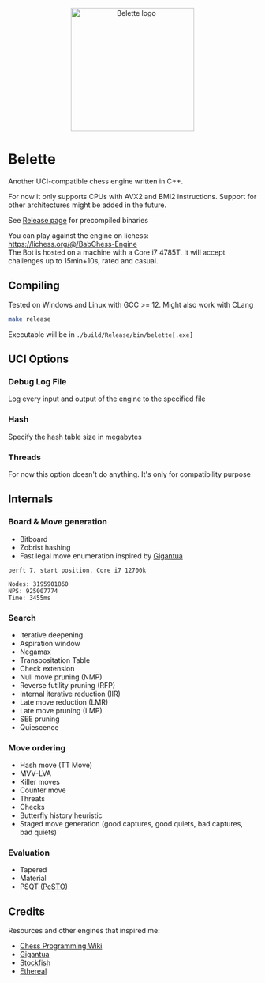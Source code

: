 <p align="center"><img src="https://raw.githubusercontent.com/vincentbab/Belette/main/belette.png" width="250" alt="Belette logo"></p>

# Belette
Another UCI-compatible chess engine written in C++. 

For now it only supports CPUs with AVX2 and BMI2 instructions. Support for other architectures might be added in the future.

See [Release page](https://github.com/vincentbab/Belette/releases) for precompiled binaries

You can play against the engine on lichess: https://lichess.org/@/BabChess-Engine
<br>
The Bot is hosted on a machine with a Core i7 4785T. It will accept challenges up to 15min+10s, rated and casual.

## Compiling

Tested on Windows and Linux with GCC >= 12. Might also work with CLang

```sh
make release
```
Executable will be in `./build/Release/bin/belette[.exe]`

## UCI Options

### Debug Log File
Log every input and output of the engine to the specified file

### Hash
Specify the hash table size in megabytes

### Threads
For now this option doesn't do anything. It's only for compatibility purpose

## Internals

### Board & Move generation
 - Bitboard
 - Zobrist hashing
 - Fast legal move enumeration inspired by [Gigantua](https://github.com/Gigantua/Gigantua)
```
perft 7, start position, Core i7 12700k

Nodes: 3195901860
NPS: 925007774
Time: 3455ms
```

### Search
 - Iterative deepening
 - Aspiration window
 - Negamax
 - Transpositation Table
 - Check extension
 - Null move pruning (NMP)
 - Reverse futility pruning (RFP)
 - Internal iterative reduction (IIR)
 - Late move reduction (LMR)
 - Late move pruning (LMP)
 - SEE pruning
 - Quiescence

 ### Move ordering
  - Hash move (TT Move)
  - MVV-LVA
  - Killer moves
  - Counter move
  - Threats
  - Checks
  - Butterfly history heuristic
  - Staged move generation (good captures, good quiets, bad captures, bad quiets)

### Evaluation
 - Tapered
 - Material
 - PSQT ([PeSTO](https://www.chessprogramming.org/PeSTO%27s_Evaluation_Function))

## Credits

Resources and other engines that inspired me:
 - [Chess Programming Wiki](https://www.chessprogramming.org/)
 - [Gigantua](https://github.com/Gigantua/Gigantua)
 - [Stockfish](https://stockfishchess.org/)
 - [Ethereal](https://github.com/AndyGrant/Ethereal)
